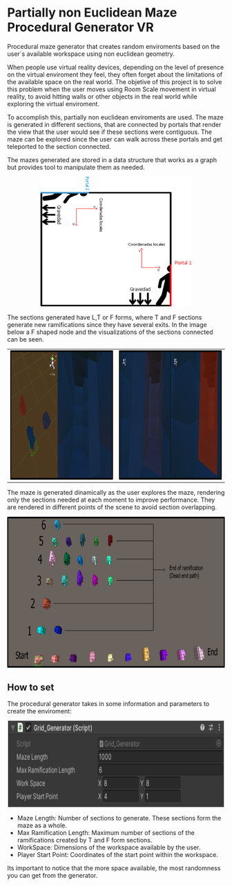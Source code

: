 # Partially non Euclidean Maze Procedural Generator VR

Procedural maze generator that creates random enviroments based on the user´s available workspace using non euclidean geometry.

When people use virtual reality devices, depending on the level of presence on the virtual enviroment they feel, they often forget about the limitations of the available space on the real world. The objetive of this project is to solve this problem when the user moves using Room Scale movement in virtual reality, to avoid hitting walls or other objects in the real world while exploring the virtual enviroment.

To accomplish this, partially non euclidean enviroments are used. The maze is generated in different sections, that are connected by portals that render the view that the user would see if these sections were contiguous. The maze can be explored since the user can walk across these portals and get teleported to the section connected.

The mazes generated are stored in a data structure that works as a graph but provides tool to manipulate them as needed.

<p align="center">
  <img width="350" height="300" src="/Images/portales.png">
</p>

The sections generated have L,T or F forms, where T and F sections generate new ramifications since they have several exits. In the image below a F shaped node and the visualizations of the sections connected can be seen.

<table width = "100%" align = "center">
  <tr>
    <td width = "50%" style = "text-align:left"> <img src="/Images/Gameplay_Example.png" width="350" height = "300"/></td>
    <td width = "50%" style = "text-align:right"> <img src="/Images/Both_Hallways.png" width="350" height = "300"/></td>
  </tr>
</table>

The maze is generated dinamically as the user explores the maze, rendering only the sections needed at each moment to improve performance. They are rendered in different points of the scene to avoid section overlapping.

<p align="center">
  <img width="650" height="350" src="/Images/Full_Maze_Eng.png">
</p>

## How to set

The procedural generator takes in some information and parameters to create the enviroment:

<p align="center">
  <img width="500" height="200" src="/Images/Options.png">
</p>

* Maze Length: Number of sections to generate. These sections form the maze as a whole.
* Max Ramification Length: Maximum number of sections of the ramifications created by T and F form sections.
* WorkSpace: Dimensions of the workspace available by the user.
* Player Start Point: Coordinates of the start point within the workspace.

Its important to notice that the more space available, the most randomness you can get from the generator.
